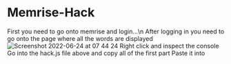 # Memrise-Hack
First you need to go onto memrise and login...\n
After logging in you need to go onto the page where all the words are displayed
![Screenshot 2022-06-24 at 07 44 24](https://user-images.githubusercontent.com/70839471/175478424-3c7e560e-f530-44ba-bc6c-85c1d0917249.png)
Right click and inspect the console
Go into the hack.js file above and copy all of the first part
Paste it into 


